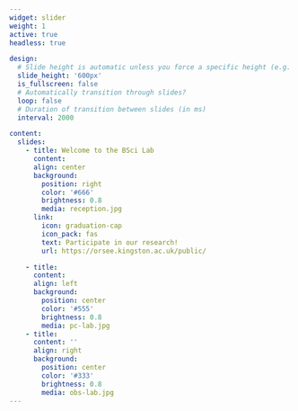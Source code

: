 ```yaml
---
widget: slider
weight: 1
active: true
headless: true

design:
  # Slide height is automatic unless you force a specific height (e.g. '400px')
  slide_height: '600px'
  is_fullscreen: false
  # Automatically transition through slides?
  loop: false
  # Duration of transition between slides (in ms)
  interval: 2000

content:
  slides:
    - title: Welcome to the BSci Lab
      content: 
      align: center
      background:
        position: right
        color: '#666'
        brightness: 0.8
        media: reception.jpg
      link:
        icon: graduation-cap
        icon_pack: fas
        text: Participate in our research!
        url: https://orsee.kingston.ac.uk/public/

    - title: 
      content: 
      align: left
      background:
        position: center
        color: '#555'
        brightness: 0.8
        media: pc-lab.jpg
    - title: 
      content: ''
      align: right
      background:
        position: center
        color: '#333'
        brightness: 0.8
        media: obs-lab.jpg
---
```

